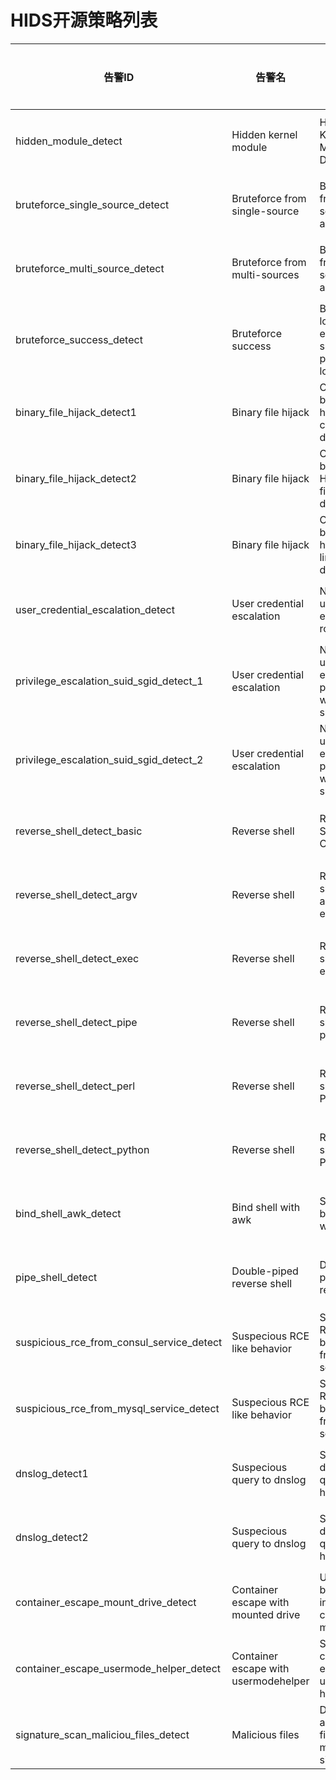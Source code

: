 # HIDS开源策略列表

<table>
<thead>
  <tr>
    <th>告警ID</th>
    <th>告警名</th>
    <th>描述</th>
    <th>告警类型</th>
    <th>数据类型</th>
    <th>等级</th>
  </tr>
</thead>
<tbody>
  <tr>
    <td>hidden_module_detect</td>
    <td>Hidden kernel module</td>
    <td>Hidden Kernel Module Detected</td>
    <td>后门驻留</td>
    <td>Hooks</td>
    <td>critical</td>
  </tr>
  <tr>
    <td>bruteforce_single_source_detect</td>
    <td>Bruteforce from single-source</td>
    <td>Bruteforce from single source address</td>
    <td>暴力破解</td>
    <td>Log Monitor</td>
    <td>medium</td>
  </tr>
  <tr>
    <td>bruteforce_multi_source_detect</td>
    <td>Bruteforce from multi-sources</td>
    <td>Bruteforce from multiple source addresses</td>
    <td>暴力破解</td>
    <td>Log Monitor</td>
    <td>medium</td>
  </tr>
  <tr>
    <td>bruteforce_success_detect</td>
    <td>Bruteforce success</td>
    <td>Bruteforce login attempt ended with succesful password login</td>
    <td>暴力破解</td>
    <td>Log Monitor</td>
    <td>critical</td>
  </tr>
  <tr>
    <td>binary_file_hijack_detect1</td>
    <td>Binary file hijack</td>
    <td>Common binary file hijacking, file creation detection</td>
    <td>变形木马</td>
    <td>execve</td>
    <td>medium</td>
  </tr>
  <tr>
    <td>binary_file_hijack_detect2</td>
    <td>Binary file hijack</td>
    <td>Common binary file Hijacking, file renaming detection</td>
    <td>变形木马</td>
    <td>execve</td>
    <td>critical</td>
  </tr>
  <tr>
    <td>binary_file_hijack_detect3</td>
    <td>Binary file hijack</td>
    <td>Common binary file hijacking, file linkage detection</td>
    <td>变形木马</td>
    <td>execve</td>
    <td>critical</td>
  </tr>
  <tr>
    <td>user_credential_escalation_detect</td>
    <td>User credential escalation</td>
    <td>Non-root user escalate to root privilege</td>
    <td>提权攻击</td>
    <td>Log Monitor</td>
    <td>medium</td>
  </tr>
  <tr>
    <td>privilege_escalation_suid_sgid_detect_1</td>
    <td>User credential escalation</td>
    <td>Non-root user escalete privilege with suid/sgid</td>
    <td>提权攻击</td>
    <td>Log Monitor</td>
    <td>medium</td>
  </tr>
  <tr>
    <td>privilege_escalation_suid_sgid_detect_2</td>
    <td>User credential escalation</td>
    <td>Non-root user escalete privilege with suid/sgid</td>
    <td>提权攻击</td>
    <td>execve</td>
    <td>medium</td>
  </tr>
  <tr>
    <td>reverse_shell_detect_basic</td>
    <td>Reverse shell</td>
    <td>Reverse Shell With Connection</td>
    <td>代码执行</td>
    <td>execve</td>
    <td>critical</td>
  </tr>
  <tr>
    <td>reverse_shell_detect_argv</td>
    <td>Reverse shell</td>
    <td>Reverse-shell-like argv during execution</td>
    <td>代码执行</td>
    <td>execve</td>
    <td>high</td>
  </tr>
  <tr>
    <td>reverse_shell_detect_exec</td>
    <td>Reverse shell</td>
    <td>Reverse shell with exec</td>
    <td>代码执行</td>
    <td>execve</td>
    <td>high</td>
  </tr>
  <tr>
    <td>reverse_shell_detect_pipe</td>
    <td>Reverse shell</td>
    <td>Reverse shell with pipe</td>
    <td>代码执行</td>
    <td>execve</td>
    <td>high</td>
  </tr>
  <tr>
    <td>reverse_shell_detect_perl</td>
    <td>Reverse shell</td>
    <td>Reverse shell with Perl</td>
    <td>代码执行</td>
    <td>execve</td>
    <td>high</td>
  </tr>
  <tr>
    <td>reverse_shell_detect_python</td>
    <td>Reverse shell</td>
    <td>Reverse shell with Python</td>
    <td>代码执行</td>
    <td>execve</td>
    <td>high</td>
  </tr>
  <tr>
    <td>bind_shell_awk_detect</td>
    <td>Bind shell with awk</td>
    <td>Suspecious bind shell with awk</td>
    <td>代码执行</td>
    <td>execve</td>
    <td>high</td>
  </tr>
  <tr>
    <td>pipe_shell_detect</td>
    <td>Double-piped reverse shell</td>
    <td>Double-piped reverse shell</td>
    <td>代码执行</td>
    <td>execve</td>
    <td>high</td>
  </tr>
  <tr>
    <td>suspicious_rce_from_consul_service_detect</td>
    <td>Suspecious RCE like behavior</td>
    <td>Suspecious RCE like behaviors from Consul service</td>
    <td>试探入侵</td>
    <td>execve</td>
    <td>high</td>
  </tr>
  <tr>
    <td>suspicious_rce_from_mysql_service_detect</td>
    <td>Suspecious RCE like behavior</td>
    <td>Suspecious RCE like behaviors from mysql service</td>
    <td>试探入侵</td>
    <td>execve</td>
    <td>high</td>
  </tr>
  <tr>
    <td>dnslog_detect1</td>
    <td>Suspecious query to dnslog</td>
    <td>Suspecious dnslog like query on hosts</td>
    <td>试探入侵</td>
    <td>execve</td>
    <td>high</td>
  </tr>
  <tr>
    <td>dnslog_detect2</td>
    <td>Suspecious query to dnslog</td>
    <td>Suspecious dnslog like query on hosts</td>
    <td>试探入侵</td>
    <td>execve</td>
    <td>high</td>
  </tr>
  <tr>
    <td>container_escape_mount_drive_detect</td>
    <td>Container escape with mounted drive</td>
    <td>Unnecessary behavior inside contianer, mount drive</td>
    <td>提权攻击</td>
    <td>execve</td>
    <td>high</td>
  </tr>
  <tr>
    <td>container_escape_usermode_helper_detect</td>
    <td>Container escape with usermodehelper</td>
    <td>Suspecious contianer escape with usermode helper</td>
    <td>提权攻击</td>
    <td>execve</td>
    <td>high</td>
  </tr>
  <tr>
    <td>signature_scan_maliciou_files_detect</td>
    <td>Malicious files</td>
    <td>Detected abnormal files with maliciou singnature</td>
    <td>静态扫描</td>
    <td>execve</td>
    <td>high</td>
  </tr>
</tbody>
</table>